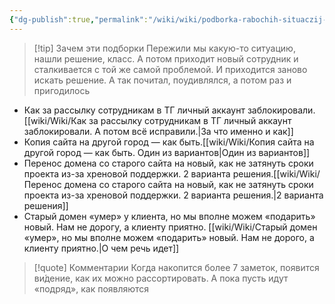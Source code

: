 ```yaml
---
{"dg-publish":true,"permalink":"/wiki/wiki/podborka-rabochih-situaczij-fejlov-i-fakapov/"}
---
```



> [!tip] Зачем эти подборки
> Пережили мы какую-то ситуацию, нашли решение, класс. А потом приходит новый сотрудник и сталкивается с той же самой проблемой. И приходится заново искать решение. А так почитал, поудивлялся, а потом раз и пригодилось


- Как за рассылку сотрудникам в ТГ личный аккаунт заблокировали. [[wiki/Wiki/Как за рассылку сотрудникам в ТГ личный аккаунт заблокировали. А потом всё исправили.\|За что именно и как]]
- Копия сайта на другой город — как быть.[[wiki/Wiki/Копия сайта на другой город — как быть. Один из вариантов\|Один из вариантов]]
- Перенос домена со старого сайта на новый, как не затянуть сроки проекта из-за хреновой поддержки. 2 варианта решения.[[wiki/Wiki/Перенос домена со старого сайта на новый, как не затянуть сроки проекта из-за хреновой поддержки. 2 варианта решения.\|2 варианта решения]]
- Старый домен «умер» у клиента, но мы вполне можем «подарить» новый. Нам не дорогу, а клиенту приятно. [[wiki/Wiki/Старый домен «умер», но мы вполне можем «подарить» новый. Нам не дорого, а клиенту приятно.\|О чем речь идет]]



> [!quote] Комментарии
> Когда накопится более 7 заметок, появится ви́дение, как их можно рассортировать. А пока пусть идут «подряд», как появляются
